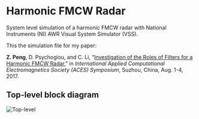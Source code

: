 # Harmonic FMCW Radar

System level simulation of a harmonic FMCW radar with National Instruments (NI) AWR Visual System Simulator (VSS).

This the simulation file for my paper:

**Z. Peng**, D. Psychogiou, and C. Li, “[Investigation of the Roles of Filters for a Harmonic FMCW Radar](http://ieeexplore.ieee.org/abstract/document/8051807/),” in *International Applied Computational Electromagnetics Society (ACES) Symposium*, Suzhou, China, Aug. 1-4, 2017.

## Top-level block diagram
![Top-level](https://github.com/rookiepeng/Harmonic-Radar/blob/master/docs/block.png)

